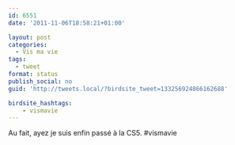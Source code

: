 ```yaml
---
id: 6551
date: '2011-11-06T18:58:21+01:00'

layout: post
categories:
  - Vis ma vie
tags:
  - tweet
format: status
publish_social: no
guid: 'http://tweets.local/?birdsite_tweet=133256924866162688'

birdsite_hashtags:
    - vismavie
---
```


Au fait, ayez je suis enfin passé à la CS5. #vismavie